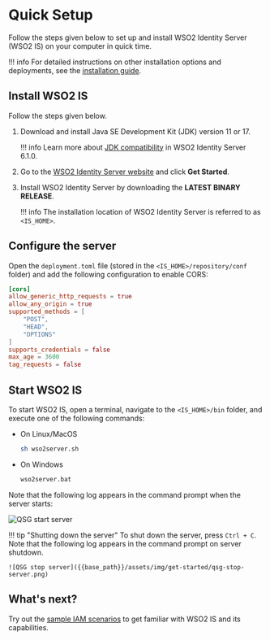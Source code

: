 # Quick Setup

Follow the steps given below to set up and install WSO2 Identity Server (WSO2 IS) on your computer in quick time. 

!!! info
    For detailed instructions on other installation options and deployments, see the [installation guide]({{base_path}}/deploy/get-started/install/).

## Install WSO2 IS

Follow the steps given below.

1. Download and install Java SE Development Kit (JDK) version 11 or 17.

    !!! info
        Learn more about [JDK compatibility]({{base_path}}/deploy/environment-compatibility/) in WSO2 Identity Server 6.1.0.

2. Go to the [WSO2 Identity Server website](https://wso2.com/identity-server/) and click **Get Started**.
3. Install WSO2 Identity Server by downloading the **LATEST BINARY RELEASE**.

    !!! info
        The installation location of WSO2 Identity Server is referred to as `<IS_HOME>`.

<!-- The WSO2 Identity Server installation location can vary depending on the operating system as given below:

|OS     |Home Directory                                |
|:------|:---------------------------------------------|
|Mac OS | `/Library/WSO2/IdentityServer/<IS_HOME>`         |
|Windows| `C:\Program Files\WSO2\IdentityServer\<IS_HOME>` |
|Ubuntu | `/usr/lib/wso2/IdentityServer/<IS_HOME>`         |
|CentOS | `/usr/lib64/IdentityServer/<IS_HOME>`           |

-->

## Configure the server

Open the `deployment.toml` file (stored in the `<IS_HOME>/repository/conf` folder) and add the following configuration to enable CORS:

``` toml
[cors]
allow_generic_http_requests = true
allow_any_origin = true
supported_methods = [
    "POST",
    "HEAD",
    "OPTIONS"
]
supports_credentials = false
max_age = 3600
tag_requests = false
``` 

## Start WSO2 IS

To start WSO2 IS, open a terminal, navigate to the `<IS_HOME>/bin` folder, and execute one of the following commands:

-   On Linux/MacOS

    ``` bash
    sh wso2server.sh
    ```

-   On Windows
    
    ``` bash
    wso2server.bat
    ```

Note that the following log appears in the command prompt when the server starts:
    
![QSG start server]({{base_path}}/assets/img/get-started/qsg-start-server.png)

!!! tip "Shutting down the server"
    To shut down the server, press `Ctrl + C`.
    Note that the following log appears in the command prompt on server shutdown.
    
    ![QSG stop server]({{base_path}}/assets/img/get-started/qsg-stop-server.png)

## What's next?

Try out the [sample IAM scenarios]({{base_path}}/get-started/sample-use-cases/sample-scenario) to get familiar with WSO2 IS and its capabilities.


